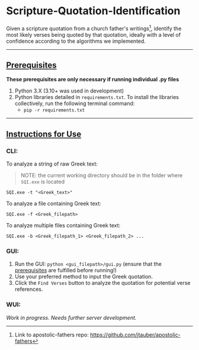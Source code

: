 # Scripture-Quotation-Identification

Given a scripture quotation from a church father's writings[^1], identify the most likely verses being quoted by that quotation, ideally with a level of confidence according to the algorithms we implemented.

<add stuff about using the various interfaces>

---

## <ins>Prerequisites</ins>
**These prerequisites are only necessary if running individual .py files**
1. Python 3.X (3.10+ was used in development)
2. Python libraries detailed in `requirements.txt`. To install the libraries collectively, run the following terminal command:
    - `pip -r requirements.txt`

---

## <ins>Instructions for Use</ins>
### CLI:
To analyze a string of raw Greek text:
> NOTE: the current working directory should be in the folder where `SQI.exe` is located

`SQI.exe -t "<Greek_text>"`

To analyze a file containing Greek text:

`SQI.exe -f <Greek_filepath>`

To analyze multiple files containing Greek text:

`SQI.exe -b <Greek_filepath_1> <Greek_filepath_2> ...`

### GUI:
1. Run the GUI: `python <gui_filepath>/gui.py` (ensure that the [prerequisites](https://github.com/TheJellyDonuts/Scripture-Quotation-Identification#prerequisites) are fulfilled before running!)
2. Use your preferred method to input the Greek quotation.
3. Click the `Find Verses` button to analyze the quotation for potential verse references.

### WUI:
*Work in progress. Needs further server development.*

[^1]: Link to apostolic-fathers repo: https://github.com/jtauber/apostolic-fathers
